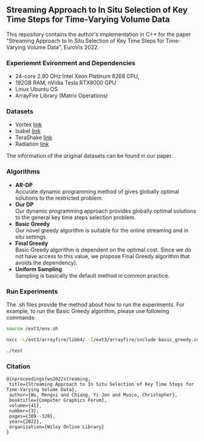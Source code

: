 ## Streaming Approach to In Situ Selection of Key Time Steps for Time‐Varying Volume Data

This repository contains the author's implementation in C++ for the paper "Streaming Approach to In Situ Selection of Key Time Steps for Time‐Varying Volume Data", EuroVis 2022.

### Experiemnt Evironment and Dependencies
- 24-core 2.90 GHz Intel Xeon Platinum 8268 CPU,
- 192GB RAM, nVidia Tesla RTX8000 GPU
- Linux Ubuntu OS
- ArrayFire Library (Matrix Operations)

### Datasets
- Vortex [link](https://drive.google.com/file/d/1Ji7CAZcSvys8BI29e8xEvk66MdargPyn/view?usp=sharing)
- Isabel [link](https://drive.google.com/file/d/18yIl9eE8Pu2GdvUwgoIodZq0ghDmXR4j/view?usp=sharing)
- TeraShake [link](https://drive.google.com/file/d/1xMWNbJbw9PUfpeDIxD6ujdUHO-TzS-qs/view?usp=sharing)
- Radiation [link](https://drive.google.com/drive/folders/14chKxQ9NrumRHHaVbtcglAILwdEgb94y?usp=sharing)

The information of the original datasets can be found in our paper.

### Algorithms
- <strong> AR-DP </strong> <br />
  Accurate dynamic programming method of gives globally optimal solutions to the restricted problem.
- <strong> Our DP </strong> <br />
  Our dynamic programming approach provides globally optimal solutions to the general key time steps selection problem.
- <strong> Basic Greedy </strong> <br />
  Our novel greedy algorithm is suitable for the online streaming and in situ settings.
- <strong> Final Greedy </strong> <br />
  Basic Greedy algorithm is dependent on the optimal cost. Since we do not have access to this value, we propose Final Greedy algorithm that avoids the dependency).
- <strong> Uniform Sampling </strong> <br />
  Sampling is basically the default method in common practice.

### Run Experiments
The .sh files provide the method about how to run the experiments. For example, to run the Basic Greedy algorithm, please use following commands:
 ```bash
source /ext3/env.sh

nvcc -L/ext3/arrayfire/lib64/ -I/ext3/arrayfire/include basic_greedy.cu timer.cu -o test -lafcuda -lcusolver -lcudart -lcufft -lcublas

./test

 ```
 ### Citation
 ```
@inproceedings{wu2022streaming,
  title={Streaming Approach to In Situ Selection of Key Time Steps for Time-Varying Volume Data},
  author={Wu, Mengxi and Chiang, Yi-Jen and Musco, Christopher},
  booktitle={Computer Graphics Forum},
  volume={41},
  number={3},
  pages={309--320},
  year={2022},
  organization={Wiley Online Library}
}
```
